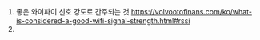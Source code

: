 1. 좋은 와이파이 신호 강도로 간주되는 것 https://volvootofinans.com/ko/what-is-considered-a-good-wifi-signal-strength.html#rssi
2. 

